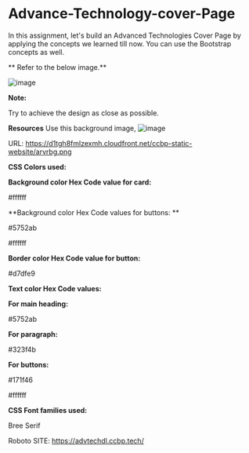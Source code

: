 # Advance-Technology-cover-Page

In this assignment, let's build an Advanced Technologies Cover Page by applying the concepts we learned till now. You can use the Bootstrap concepts as well.


**
Refer to the below image.**


![image](https://github.com/P-Joel-Prakash/DL-AdvanceTechnologyCP/assets/135586760/7a399e7f-1f26-4ee5-a859-704bef70ce58)



**Note:**

Try to achieve the design as close as possible.

**Resources**
Use this background image,
![image](https://github.com/P-Joel-Prakash/DL-AdvanceTechnologyCP/assets/135586760/3c19175d-ae38-482b-b7bd-2dfad0af1528)



URL: https://d1tgh8fmlzexmh.cloudfront.net/ccbp-static-website/arvrbg.png






**CSS Colors used:**

**Background color Hex Code value for card:**

#ffffff

**Background color Hex Code values for buttons:
**

#5752ab

#ffffff

**Border color Hex Code value for button:**

#d7dfe9

**Text color Hex Code values:**

**For main heading:**

#5752ab

**For paragraph:**

#323f4b

**For buttons:**

#171f46

#ffffff


**CSS Font families used:**

Bree Serif

Roboto
SITE: https://advtechdl.ccbp.tech/
